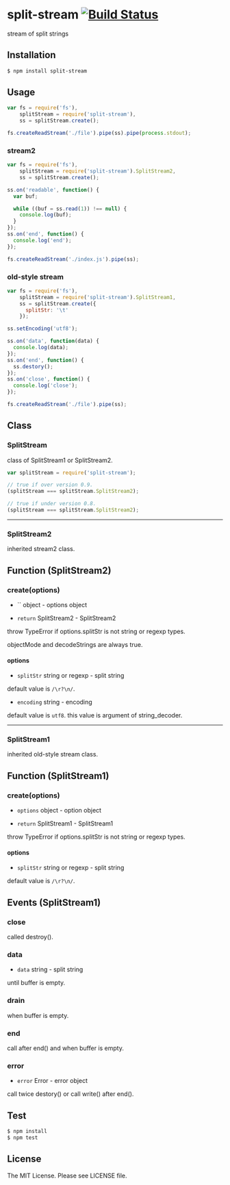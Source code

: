 # split-stream  [![Build Status](https://travis-ci.org/sasaplus1/split-stream.png)](https://travis-ci.org/sasaplus1/split-stream)

stream of split strings

## Installation

```sh
$ npm install split-stream
```

## Usage

```js
var fs = require('fs'),
    splitStream = require('split-stream'),
    ss = splitStream.create();

fs.createReadStream('./file').pipe(ss).pipe(process.stdout);
```

### stream2

```js
var fs = require('fs'),
    splitStream = require('split-stream').SplitStream2,
    ss = splitStream.create();

ss.on('readable', function() {
  var buf;

  while ((buf = ss.read(1)) !== null) {
    console.log(buf);
  }
});
ss.on('end', function() {
  console.log('end');
});

fs.createReadStream('./index.js').pipe(ss);
```

### old-style stream

```js
var fs = require('fs'),
    splitStream = require('split-stream').SplitStream1,
    ss = splitStream.create({
      splitStr: '\t'
    });

ss.setEncoding('utf8');

ss.on('data', function(data) {
  console.log(data);
});
ss.on('end', function() {
  ss.destory();
});
ss.on('close', function() {
  console.log('close');
});

fs.createReadStream('./file').pipe(ss);
```

## Class

### SplitStream

class of SplitStream1 or SplitStream2.

```js
var splitStream = require('split-stream');

// true if over version 0.9.
(splitStream === splitStream.SplitStream2);

// true if under version 0.8.
(splitStream === splitStream.SplitStream2);
```

---

### SplitStream2

inherited stream2 class.

## Function (SplitStream2)

### create(options)

* `` object - options object

* `return` SplitStream2 - SplitStream2

throw TypeError if options.splitStr is not string or regexp types.

objectMode and decodeStrings are always true.

#### options

* `splitStr` string or regexp - split string

default value is `/\r?\n/`.

* `encoding` string - encoding

default value is `utf8`. this value is argument of string_decoder.

---

### SplitStream1

inherited old-style stream class.

## Function (SplitStream1)

### create(options)

* `options` object - option object

* `return` SplitStream1 - SplitStream1

throw TypeError if options.splitStr is not string or regexp types.

#### options

* `splitStr` string or regexp - split string

default value is `/\r?\n/`.

## Events (SplitStream1)

### close

called destroy().

### data

* `data` string - split string

until buffer is empty.

### drain

when buffer is empty.

### end

call after end() and when buffer is empty.

### error

* `error` Error - error object

call twice destory() or call write() after end().

## Test

```sh
$ npm install
$ npm test
```

## License

The MIT License. Please see LICENSE file.
